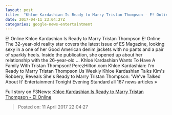 ```yaml
---
layout: post
title:  "Khloe Kardashian Is Ready to Marry Tristan Thompson - E! Online"
date: 2017-04-11 23:04:27Z
categories: google-news-entertaintment
---
```


E! Online Khloe Kardashian Is Ready to Marry Tristan Thompson E! Online The 32-year-old reality star covers the latest issue of ES Magazine, looking sexy in a one of her Good American denim jackets with no pants and a pair of sparkly heels. Inside the publication, she opened up about her relationship with the 26-year-old ... Khloé Kardashian Wants To Have A Family With Tristan Thompson! PerezHilton.com Khloe Kardashian: I'm Ready to Marry Tristan Thompson Us Weekly Khloe Kardashian Talks Kim's Robbery, Reveals She's Ready to Marry Tristan Thompson: 'We've Talked About It' Entertainment Tonight Evening Standard all 167 news articles »


Full story on F3News: [Khloe Kardashian Is Ready to Marry Tristan Thompson - E! Online](http://www.f3nws.com/n/dsuPcC)

> Posted on: 11 April 2017 22:04:27
